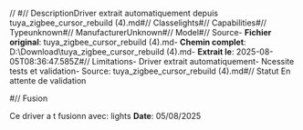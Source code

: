 //  #// DescriptionDriver extrait automatiquement depuis tuya_zigbee_cursor_rebuild (4).md#// Classelights#// Capabilities#// Typeunknown#// ManufacturerUnknown#// Model#// Source- **Fichier original**: tuya_zigbee_cursor_rebuild (4).md- **Chemin complet**: D:\Download\tuya_zigbee_cursor_rebuild (4).md- **Extrait le**: 2025-08-05T08:36:47.585Z#// Limitations- Driver extrait automatiquement- Ncessite tests et validation- Source: tuya_zigbee_cursor_rebuild (4).md#// Statut En attente de validation

#// Fusion

Ce driver a t fusionn avec: lights
**Date**: 05/08/2025
